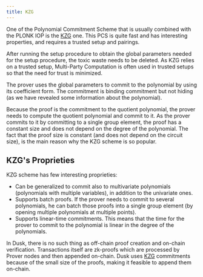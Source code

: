 ```yaml
---
title: KZG
---
```


One of the Polynomial Commitment Scheme that is usually combined with the PLONK IOP is the <a href="https://www.iacr.org/archive/asiacrypt2010/6477178/6477178.pdf" target="_blank" >KZG</a> one. This PCS is quite fast and has interesting properties, and requires a trusted setup and pairings.

After running the setup procedure to obtain the global parameters needed for the setup procedure, the toxic waste needs to be deleted. As KZG relies on a trusted setup, Multi-Party Computation is often used in trusted setups so that the need for trust is minimized.

The prover uses the global parameters to commit to the polynomial by using its coefficient form. The commitment is binding commitment but not hiding (as we have revealed some information about the polynomial).

Because the proof is the commitment to the quotient polynomial, the prover needs to compute the quotient polynomial and commit to it. As the prover commits to it by committing to a single group element, the proof has a constant size and does not depend on the degree of the polynomial. The fact that the proof size is constant (and does not depend on the circuit size), is the main reason why the KZG scheme is so popular.

## KZG's Proprieties
KZG scheme has few interesting proprieties:
- Can be generalized to commit also to multivariate polynomials (polynomials with multiple variables), in addition to the univariate ones.
- Supports batch proofs. If the prover needs to commit to several polynomials, he can batch those proofs into a single group element (by opening multiple polynomials at multiple points).
- Supports linear-time commitments. This means that the time for the prover to commit to the polynomial is linear in the degree of the polynomials.

In Dusk, there is no such thing as off-chain proof creation and on-chain verification. Transactions itself are zk-proofs which are processed by Prover nodes and then appended on-chain. Dusk uses <a href="https://github.com/dusk-network/plonk/blob/372319e33476daf44334c9a845dbb983ff26bb5e/src/commitment_scheme.rs#L17" target="_blank" >KZG</a> commitments because of the small size of the proofs, making it feasible to append them on-chain.
